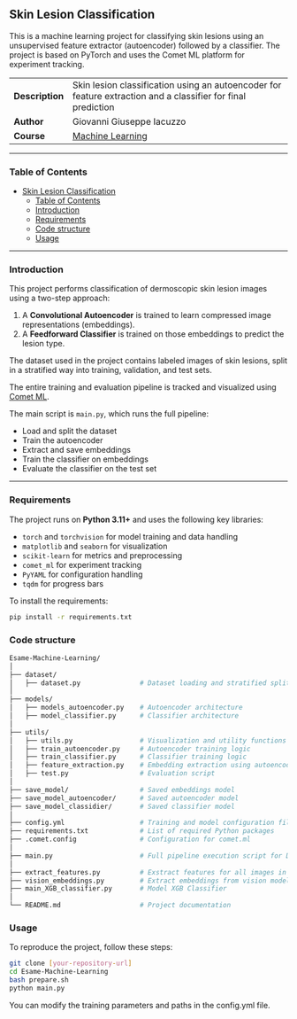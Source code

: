 ## Skin Lesion Classification

This is a machine learning project for classifying skin lesions using an unsupervised feature extractor (autoencoder) followed by a classifier. The project is based on PyTorch and uses the Comet ML platform for experiment tracking.

| | |
| --- | --- |
| **Description** | Skin lesion classification using an autoencoder for feature extraction and a classifier for final prediction |
| **Author** | Giovanni Giuseppe Iacuzzo |
| **Course** | [Machine Learning](https://unikore.it) |

---

### Table of Contents

- [Skin Lesion Classification](#skin-lesion-classification-with-autoencoder--classifier)
  - [Table of Contents](#table-of-contents)
  - [Introduction](#introduction)
  - [Requirements](#requirements)
  - [Code structure](#code-structure)
  - [Usage](#usage)

---

### Introduction

This project performs classification of dermoscopic skin lesion images using a two-step approach:
1. A **Convolutional Autoencoder** is trained to learn compressed image representations (embeddings).
2. A **Feedforward Classifier** is trained on those embeddings to predict the lesion type.

The dataset used in the project contains labeled images of skin lesions, split in a stratified way into training, validation, and test sets.

The entire training and evaluation pipeline is tracked and visualized using [Comet ML](https://www.comet.com/).

The main script is `main.py`, which runs the full pipeline:
- Load and split the dataset
- Train the autoencoder
- Extract and save embeddings
- Train the classifier on embeddings
- Evaluate the classifier on the test set

---

### Requirements

The project runs on **Python 3.11+** and uses the following key libraries:
- `torch` and `torchvision` for model training and data handling
- `matplotlib` and `seaborn` for visualization
- `scikit-learn` for metrics and preprocessing
- `comet_ml` for experiment tracking
- `PyYAML` for configuration handling
- `tqdm` for progress bars

To install the requirements:

```bash
pip install -r requirements.txt
```
### Code structure

```bash
Esame-Machine-Learning/
│
├── dataset/
│   ├── dataset.py               # Dataset loading and stratified splitting
│
├── models/
│   ├── models_autoencoder.py    # Autoencoder architecture
│   ├── model_classifier.py      # Classifier architecture
│
├── utils/
│   ├── utils.py                 # Visualization and utility functions
│   ├── train_autoencoder.py     # Autoencoder training logic
│   ├── train_classifier.py      # Classifier training logic
│   ├── feature_extraction.py    # Embedding extraction using autoencoder
│   ├── test.py                  # Evaluation script
│
├── save_model/                  # Saved embeddings model
├── save_model_autoencoder/      # Saved autoencoder model
├── save_model_classidier/       # Saved classifier model
│
├── config.yml                   # Training and model configuration file
├── requirements.txt             # List of required Python packages
├── .comet.config                # Configuration for comet.ml
│
├── main.py                      # Full pipeline execution script for DNN
│
├── extract_features.py          # Exstract features for all images in dataverse_file
├── vision_embeddings.py         # Extract embeddings from vision models
├── main_XGB_classifier.py       # Model XGB Classifier
│
└── README.md                    # Project documentation
```

### Usage
To reproduce the project, follow these steps:

```bash
git clone [your-repository-url]
cd Esame-Machine-Learning
bash prepare.sh
python main.py
```
You can modify the training parameters and paths in the config.yml file.
